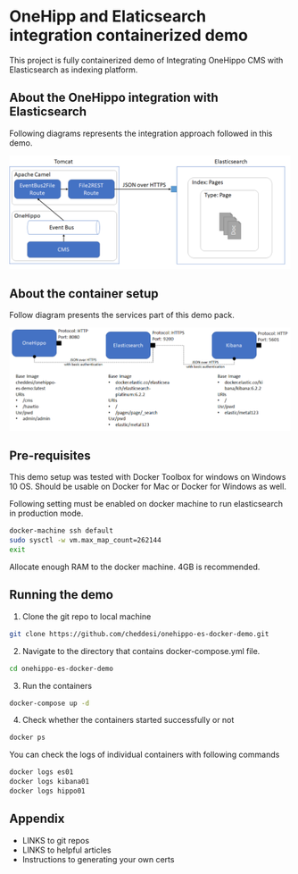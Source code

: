# OneHipp and Elaticsearch integration containerized demo
This project is fully containerized demo of Integrating OneHippo CMS with Elasticsearch as indexing platform.
## About the OneHippo integration with Elasticsearch
Following diagrams represents the integration approach followed in this demo.

![OneHippoES Setup](images/onehippoesint.png)

## About the container setup
Follow diagram presents the services part of this demo pack.

![Containers Setup](images/containers.png)

## Pre-requisites
This demo setup was tested with Docker Toolbox for windows on Windows 10 OS.
Should be usable on Docker for Mac or Docker for Windows as well.

Following setting must be enabled on docker machine to run elasticsearch in production mode.
```sh
docker-machine ssh default
sudo sysctl -w vm.max_map_count=262144
exit
```
Allocate enough RAM to the docker machine. 4GB is recommended.
## Running the demo
1. Clone the git repo to local machine
```sh
git clone https://github.com/cheddesi/onehippo-es-docker-demo.git
```
2. Navigate to the directory that contains docker-compose.yml file.
```sh
cd onehippo-es-docker-demo
```
3. Run the containers
```sh
docker-compose up -d
```
4. Check whether the containers started successfully or not
```sh
docker ps
```
You can check the logs of individual containers with following commands
```sh
docker logs es01
docker logs kibana01
docker logs hippo01
```
## Appendix
* LINKS to git repos
* LINKS to helpful articles
* Instructions to generating your own certs